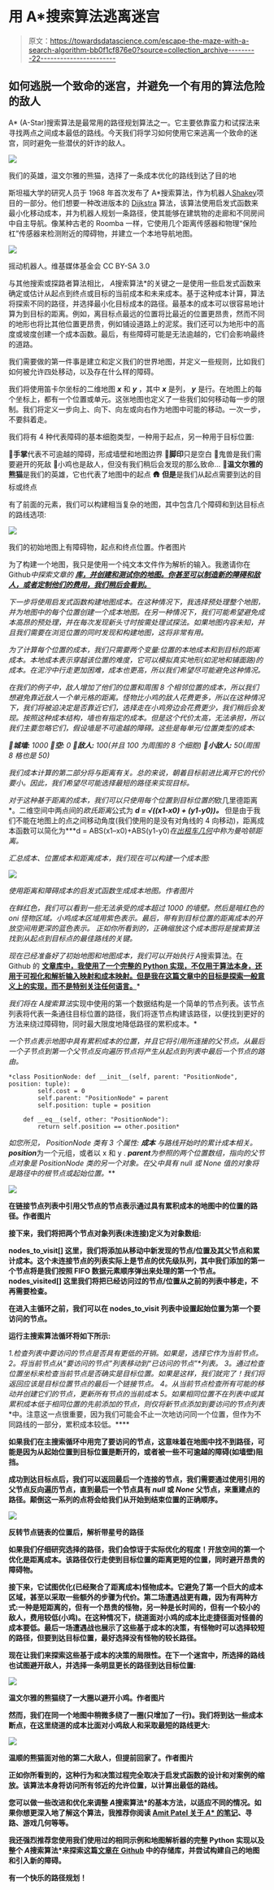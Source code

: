 # 用 A*搜索算法逃离迷宫

> 原文：<https://towardsdatascience.com/escape-the-maze-with-a-search-algorithm-bb0f1cf876e0?source=collection_archive---------22----------------------->

## 如何逃脱一个致命的迷宫，并避免一个有用的算法危险的敌人

A* (A-Star)搜索算法是最常用的路径规划算法之一。它主要依靠蛮力和试探法来寻找两点之间成本最低的路线。今天我们将学习如何使用它来逃离一个致命的迷宫，同时避免一些潜伏的奸诈的敌人。

![](img/964161ccc8d662b3ce19d1c26bda541e.png)

我们的英雄，温文尔雅的熊猫，选择了一条成本优化的路线到达了目的地

斯坦福大学的研究人员于 1968 年首次发布了 A*搜索算法，作为机器人[Shakey](https://en.wikipedia.org/wiki/Shakey_the_robot)项目的一部分。他们想要一种改进版本的 [Dijkstra](https://en.wikipedia.org/wiki/Dijkstra%27s_algorithm) 算法，该算法使用启发式函数来最小化移动成本，并为机器人规划一条路径，使其能够在建筑物的走廊和不同房间中自主导航。像某种古老的 Roomba 一样，它使用几个距离传感器和物理“保险杠”传感器来检测附近的障碍物，并建立一个本地导航地图。

![](img/9990e3ae296497948af9dd3d70a45046.png)

摇动机器人。维基媒体基金会 CC BY-SA 3.0

与其他搜索或探路者算法相比， *A*搜索算法*的关键之一是使用一些启发式函数来确定或估计从起点到终点或目标的当前成本和未来成本。基于这种成本计算，算法将探索不同的路径，并选择最小化目标成本的路径。最基本的成本可以很容易地计算为到目标的距离。例如，离目标点最远的位置将比最近的位置更昂贵，然而不同的地形也将比其他位置更昂贵，例如铺设道路上的泥浆。我们还可以为地形中的高度或坡度创建一个成本函数。最后，有些障碍可能是无法逾越的，它们会影响最终的道路。

我们需要做的第一件事是建立和定义我们的世界地图，并定义一些规则，比如我们如何被允许四处移动，以及存在什么样的障碍。

我们将使用笛卡尔坐标的二维地图 ***x*** 和 ***y*** ，其中 ***x*** 是列， ***y*** 是行。在地图上的每个坐标上，都有一个位置或单元。这张地图也定义了一些我们如何移动每一步的限制。我们将定义一步向上、向下、向左或向右作为地图中可能的移动。一次一步，不要斜着走。

我们将有 4 种代表障碍的基本细胞类型，一种用于起点，另一种用于目标位置:

🌴**手掌**代表不可逾越的障碍，形成墙壁和地图边界
👣**脚印**只是空白
👹鬼兽是我们需要避开的死敌
🐥小鸡也是敌人，但没有我们稍后会发现的那么致命…
🐼**温文尔雅的熊猫**是我们的英雄，它也代表了地图中的起点
🛖 **但是**是我们从起点需要到达的目标或终点

有了前面的元素，我们可以构建相当复杂的地图，其中包含几个障碍和到达目标点的路线选项:

![](img/db69895d21d1b0c34136caaefd4f9a1f.png)

我们的初始地图上有障碍物，起点和终点位置。作者图片

为了构建一个地图，我只是使用一个纯文本文件作为解析的输入。我邀请你在 Github*中探索文章的 [***库，并创建和测试你的地图。你甚至可以制造新的障碍和敌人，或者定制他们的费用，我们稍后会看到。***](https://github.com/Veilkrand/a-star-search-maze)*

*下一步将使用启发式函数构建地图成本。在这种情况下，我选择预处理整个地图，并为地图中的每个位置创建一个成本地图。在另一种情况下，我们可能希望避免成本高昂的预处理，并在每次发现新头寸时按需处理试探法。如果地图内容未知，并且我们需要在浏览位置的同时发现和构建地图，这将非常有用。*

*为了计算每个位置的成本，我们只需要两个变量:位置的本地成本和到目标的距离成本。本地成本表示穿越该位置的难度，它可以模拟真实地形(如泥地和铺面路)的成本。在泥泞中行走更加困难，成本也更高，所以我们希望尽可能避免这种情况。*

*在我们的例子中，敌人增加了他们的位置和周围 8 个相邻位置的成本，所以我们想避免靠近敌人一个单元格的距离。怪物比小鸡的敌人花费更多，所以在这种情况下，我们将被迫决定是否靠近它们，选择走在小鸡旁边会花费更少，我们稍后会发现。按照这种成本结构，墙也有指定的成本。但是这个代价太高，无法承担，所以我们主要忽略它们，假设墙是不可逾越的障碍。这些是每单元/位置类型的成本:*

*🌴**城墙:** 1000
👣**空:** 0
👹**敌人:** 100(并且 100 为周围的 8 个细胞)
🐥**小敌人:** 50(周围 8 格也是 50)*

*我们成本计算的第二部分将与距离有关。总的来说，朝着目标前进比离开它的代价要小。因此，我们希望尽可能选择最短的路径来实现目标。*

*对于这种基于距离的成本，我们可以只使用每个位置到目标位置的*欧几里德距离*。二维空间中两点间的*欧氏距离*公式为 ***d = √((x1-x0) + (y1-y0))。*** 但是由于我们不能在地图上的点之间移动角度(我们使用的是没有对角线的 4 向移动)，距离成本函数可以简化为***d = ABS(x1–x0)+ABS(y1-y0)***在[出租车几何](https://en.wikipedia.org/wiki/Taxicab_geometry)中称为*曼哈顿距离*。*

*汇总成本、位置成本和距离成本，我们现在可以构建一个成本图:*

*![](img/038f0c66220f90355d80e57b1a26113d.png)*

*使用距离和障碍成本的启发式函数生成成本地图。作者图片*

*在鲜红色，我们可以看到一些无法承受的成本超过 1000 的墙壁。然后是暗红色的 *oni* 怪物区域。小鸡成本区域用紫色表示。最后，带有到目标位置的距离成本的开放空间用更深的蓝色表示。
正如你所看到的，正确缩放这个成本图将是搜索算法找到从起点到目标点的最佳路线的关键。*

*现在已经准备好了初始地图和地图成本，我们可以开始执行 A*搜索算法。在 Github 的 [**文章库中，我使用了一个完整的 Python 实现，不仅用于算法本身，还用于可视化和解析输入映射和成本映射。但是我在这篇文章中的目标是探索一般意义上的实现，而不是特别关注任何语言。**](https://github.com/Veilkrand/a-star-search-maze)*

*我们将在 *A*搜索算法*实现中使用的第一个数据结构是一个简单的节点列表。该节点列表将代表一条通往目标位置的路径，我们将逐节点构建该路径，以便找到更好的方法来绕过障碍物，同时最大限度地降低路径的累积成本。*

*一个节点表示地图中具有累积成本的位置，并且它将引用所连接的父节点。从最后一个子节点到第一个父节点反向遍历节点将产生从起点到列表中最后一个节点的路由。*

```
*class PositionNode: def __init__(self, parent: "PositionNode", position: tuple):
        self.cost = 0
        self.parent: "PositionNode" = parent
        self.position: tuple = position

    def __eq__(self, other: "PositionNode"):
        return self.position == other.position*
```

*如您所见， *PositionNode* 类有 3 个属性:
***成本*** 与路线开始时的累计成本相关。
***position****为一个元组，或者以 x 和 y .
***parent****为参照的两个位置数组，指向的父节点对象是 *PositionNode* 类的另一个对象。在*父*中具有 *null* 或 *None* 值的对象将是路径中的根节点或起始位置。***

**![](img/19c8cc40e65b190b9c5f4507f7078a06.png)**

**在链接节点列表中引用父节点的节点表示通过具有累积成本的地图中的位置的路径。作者图片**

**接下来，我们将把两个节点对象列表(未连接)定义为对象数组:**

****nodes_to_visit[]** 这里，我们将添加从移动中新发现的节点/位置及其父节点和累计成本。这个未连接节点的列表实际上是节点的优先级队列，其中我们添加的第一个节点将是我们按照 FIFO 数据元素顺序弹出来处理的第一个节点。
**nodes_visited[]** 这里我们将把已经访问过的节点/位置从之前的列表中移走，不再需要检查。**

**在进入主循环之前，我们可以在 **nodes_to_visit** 列表中设置起始位置为第一个要访问的节点。**

**运行主搜索算法循环将如下所示:**

**1.检查列表中要访问的节点是否具有更低的开销。如果是，选择它作为当前节点。
2。将当前节点从*“要访问的节点”*列表移动到*“已访问的节点”*列表。
3。通过检查位置坐标来检查当前节点是否确实是目标位置。如果是这样，我们就完了！我们将返回应该是目标位置节点的最后一个链接节点。
4。从当前节点检查所有可能的移动并创建它们的节点，更新所有节点的当前成本
5。如果相同位置不在列表中或其累积成本低于相同位置的先前添加的节点，则仅将新节点添加到要访问的节点列表**中。注意这一点很重要，因为我们可能会不止一次地访问同一个位置，但作为不同路线的一部分，累积成本较低。****

**如果我们在主搜索循环中用完了要访问的节点，这意味着在地图中找不到路径，可能是因为从起始位置到目标位置是断开的，或者被一些不可逾越的障碍(如墙壁)阻挡。**

**成功到达目标点后，我们可以返回最后一个连接的节点，我们需要通过使用引用的父节点反向遍历节点，直到最后一个节点具有 ***null*** 或 ***None*** 父节点，来重建点的路径。颠倒这一系列的点将会给我们从开始到结束位置的正确顺序。**

**![](img/964161ccc8d662b3ce19d1c26bda541e.png)**

**反转节点链表的位置后，解析带星号的路径**

**如果我们仔细研究选择的路径，我们会惊讶于实际优化的程度！开放空间的第一个优化是距离成本。该路径仅行走使到目标位置的距离更短的位置，同时避开昂贵的障碍物。**

**接下来，它试图优化(已经聚合了距离成本)怪物成本。它避免了第一个巨大的成本区域，甚至以采取一些额外的步骤为代价。第二场遭遇战更有趣，因为有两种方式:一种是短距离的，但有一个昂贵的怪物，另一种是长时间的，但有一个较小的敌人，费用较低(小鸡)。在这种情况下，绕道面对小鸡的成本比走捷径面对怪兽的成本要低。最后一场遭遇战也展示了这些基于成本的决策，有怪物时可以选择较短的路径，但要到达目标位置，最好选择没有怪物的较长路径。**

**现在让我们来探索这些基于成本的决策的局限性。在下一个迷宫中，所选择的路线也试图避开敌人，并选择一条明显更长的路径到达目标位置:**

**![](img/91608d464ca185edd8c8c1e3b6bdd23b.png)**

**温文尔雅的熊猫绕了一大圈以避开小鸡。作者图片**

**然而，我们在同一个地图中稍微多绕了一圈(只增加了一行)。我们将到达一些成本断点，在这里绕道的成本比面对小鸡敌人和采取最短的路线更大:**

**![](img/db9cd847d94a6c0fda80b2f558b4db4f.png)**

**温顺的熊猫面对他的第二大敌人，但提前回家了。作者图片**

**正如你所看到的，这种行为和决策过程完全取决于启发式函数的设计和对案例的缩放。该算法本身将访问所有邻近的允许位置，以计算出最低的路线。**

**您可以做一些改进和优化来调整 *A*搜索算法*的基本方法，以适应不同的情况。如果你想更深入地了解这个算法，我推荐你阅读 [Amit Patel 关于 *A** 的笔记](http://theory.stanford.edu/~amitp/GameProgramming/AStarComparison.html)、寻路、游戏几何等等。**

**我还强烈推荐您使用我们使用过的相同示例和地图解析器的完整 Python 实现以及整个 *A*搜索算法*来探索这篇[文章在 Github](https://github.com/Veilkrand/a-star-search-maze) 中的存储库，并尝试构建自己的地图和引入新的障碍。**

**有一个快乐的路径规划！**